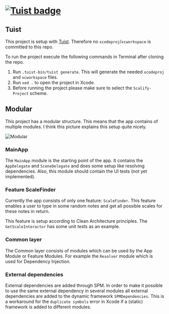 # [![Tuist badge](https://img.shields.io/badge/Powered%20by-Tuist-blue)](https://tuist.io)

## Tuist

This project is setup with [Tuist](https://tuist.io). Therefore no `xcodeproj`/`xcworkspace` is committed to this repo.

To run the project execute the following commands in Terminal after cloning the repo.

1. Run `.tuist-bin/tuist generate`. This will generate the needed `xcodeproj` and `xcworkspace` files.
2. Run `xed .` to open the project in Xcode.
3. Before running the project please make sure to select the `Scalify-Project` scheme.

## Modular

This project has a modular structure. This means that the app contains of multiple modules. I think this picture explains this setup quite nicely.

![Modular](https://miro.medium.com/max/4800/1*R0eXIAd8_2A1jnfA1LqD2Q.png)

### MainApp

The `MainApp` module is the starting point of the app. It contains the `AppDelegate` and `SceneDelegate` and does some setup like resolving dependencies. Also, this module should contain the UI tests (not yet implemented).

### Feature ScaleFinder

Currently the app consists of only one feature: `ScaleFinder`. This feature enables a user to type in some random notes and get all possible scales for these notes in return.

This feature is setup according to Clean Architecture principles. The `GetScaleInteractor` has some unit tests as an example.

### Common layer

The Common layer consists of modules which can be used by the App Module or Feature Modules. For example the `Resolver` module which is used for Dependency Injection.

### External dependencies

External dependencies are added through SPM. In order to make it possible to use the same external dependency in several modules all external dependencies are added to the dynamic framework `SPMDependencies`. This is a workaround for the `duplicate symbols` error in Xcode if a (static) framework is added to different modules.
